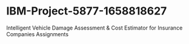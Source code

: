 # IBM-Project-5877-1658818627
Intelligent Vehicle Damage Assessment &amp; Cost Estimator for Insurance Companies
Assignments
